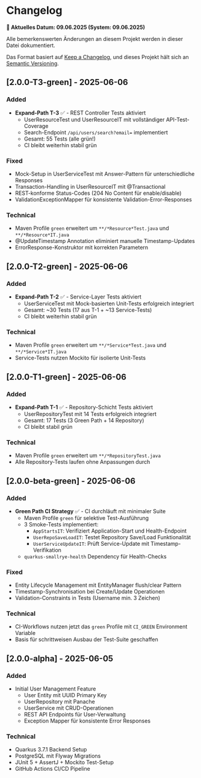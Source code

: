 # Changelog

**📅 Aktuelles Datum: 09.06.2025 (System: 09.06.2025)**

Alle bemerkenswerten Änderungen an diesem Projekt werden in dieser Datei dokumentiert.

Das Format basiert auf [Keep a Changelog](https://keepachangelog.com/de/1.0.0/),
und dieses Projekt hält sich an [Semantic Versioning](https://semver.org/spec/v2.0.0.html).

## [2.0.0-T3-green] - 2025-06-06

### Added
- **Expand-Path T-3** ✅ - REST Controller Tests aktiviert
  - UserResourceTest und UserResourceIT mit vollständiger API-Test-Coverage
  - Search-Endpoint `/api/users/search?email=` implementiert
  - Gesamt: 55 Tests (alle grün!)
  - CI bleibt weiterhin stabil grün

### Fixed
- Mock-Setup in UserServiceTest mit Answer-Pattern für unterschiedliche Responses
- Transaction-Handling in UserResourceIT mit @Transactional
- REST-konforme Status-Codes (204 No Content für enable/disable)
- ValidationExceptionMapper für konsistente Validation-Error-Responses

### Technical
- Maven Profile `green` erweitert um `**/*Resource*Test.java` und `**/*Resource*IT.java`
- @UpdateTimestamp Annotation eliminiert manuelle Timestamp-Updates
- ErrorResponse-Konstruktor mit korrekten Parametern

## [2.0.0-T2-green] - 2025-06-06

### Added
- **Expand-Path T-2** ✅ - Service-Layer Tests aktiviert
  - UserServiceTest mit Mock-basierten Unit-Tests erfolgreich integriert
  - Gesamt: ~30 Tests (17 aus T-1 + ~13 Service-Tests)
  - CI bleibt weiterhin stabil grün

### Technical
- Maven Profile `green` erweitert um `**/*Service*Test.java` und `**/*Service*IT.java`
- Service-Tests nutzen Mockito für isolierte Unit-Tests

## [2.0.0-T1-green] - 2025-06-06

### Added
- **Expand-Path T-1** ✅ - Repository-Schicht Tests aktiviert
  - UserRepositoryTest mit 14 Tests erfolgreich integriert
  - Gesamt: 17 Tests (3 Green Path + 14 Repository)
  - CI bleibt stabil grün

### Technical
- Maven Profile `green` erweitert um `**/*RepositoryTest.java`
- Alle Repository-Tests laufen ohne Anpassungen durch

## [2.0.0-beta-green] - 2025-06-06

### Added
- **Green Path CI Strategy** ✅ - CI durchläuft mit minimaler Suite
  - Maven Profile `green` für selektive Test-Ausführung
  - 3 Smoke-Tests implementiert:
    - `AppStartsIT`: Verifiziert Application-Start und Health-Endpoint
    - `UserRepoSaveLoadIT`: Testet Repository Save/Load Funktionalität
    - `UserServiceUpdateIT`: Prüft Service-Update mit Timestamp-Verifikation
  - `quarkus-smallrye-health` Dependency für Health-Checks

### Fixed
- Entity Lifecycle Management mit EntityManager flush/clear Pattern
- Timestamp-Synchronisation bei Create/Update Operationen
- Validation-Constraints in Tests (Username min. 3 Zeichen)

### Technical
- CI-Workflows nutzen jetzt das `green` Profile mit `CI_GREEN` Environment Variable
- Basis für schrittweisen Ausbau der Test-Suite geschaffen

## [2.0.0-alpha] - 2025-06-05

### Added
- Initial User Management Feature
  - User Entity mit UUID Primary Key
  - UserRepository mit Panache
  - UserService mit CRUD-Operationen
  - REST API Endpoints für User-Verwaltung
  - Exception Mapper für konsistente Error Responses

### Technical
- Quarkus 3.7.1 Backend Setup
- PostgreSQL mit Flyway Migrations
- JUnit 5 + AssertJ + Mockito Test-Setup
- GitHub Actions CI/CD Pipeline